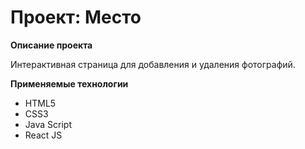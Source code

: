 # Проект: Место

**Описание проекта**

Интерактивная страница для добавления и удаления фотографий.


**Применяемые технологии**

- HTML5
- CSS3
- Java Script
- React JS
